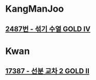 
# KangManJoo
## [2487번 - 섞기 수열 GOLD IV](https://www.acmicpc.net/problem/2487)

# Kwan
## [17387 - 선분 교차 2 GOLD II](https://www.acmicpc.net/problem/17387)

